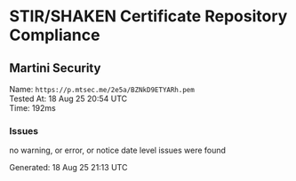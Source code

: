 # STIR/SHAKEN Certificate Repository Compliance

## Martini Security

Name: `https://p.mtsec.me/2e5a/BZNkD9ETYARh.pem`\
Tested At: 18 Aug 25 20:54 UTC\
Time: 192ms

### Issues

no warning, or error, or notice date level issues were found

Generated: 18 Aug 25 21:13 UTC